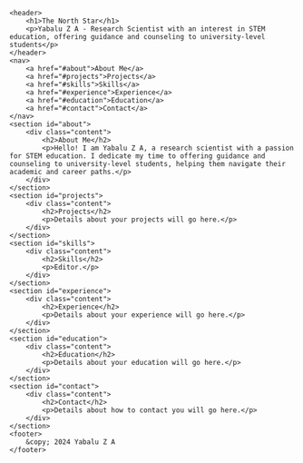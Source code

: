 
    <header>
        <h1>The North Star</h1>
        <p>Yabalu Z A - Research Scientist with an interest in STEM education, offering guidance and counseling to university-level students</p>
    </header>
    <nav>
        <a href="#about">About Me</a>
        <a href="#projects">Projects</a>
        <a href="#skills">Skills</a>
        <a href="#experience">Experience</a>
        <a href="#education">Education</a>
        <a href="#contact">Contact</a>
    </nav>
    <section id="about">
        <div class="content">
            <h2>About Me</h2>
            <p>Hello! I am Yabalu Z A, a research scientist with a passion for STEM education. I dedicate my time to offering guidance and counseling to university-level students, helping them navigate their academic and career paths.</p>
        </div>
    </section>
    <section id="projects">
        <div class="content">
            <h2>Projects</h2>
            <p>Details about your projects will go here.</p>
        </div>
    </section>
    <section id="skills">
        <div class="content">
            <h2>Skills</h2>
            <p>Editor.</p>
        </div>
    </section>
    <section id="experience">
        <div class="content">
            <h2>Experience</h2>
            <p>Details about your experience will go here.</p>
        </div>
    </section>
    <section id="education">
        <div class="content">
            <h2>Education</h2>
            <p>Details about your education will go here.</p>
        </div>
    </section>
    <section id="contact">
        <div class="content">
            <h2>Contact</h2>
            <p>Details about how to contact you will go here.</p>
        </div>
    </section>
    <footer>
        &copy; 2024 Yabalu Z A
    </footer>
</body>
</html>
